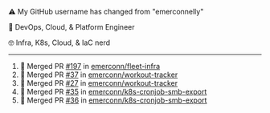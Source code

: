 ⚠️ My GitHub username has changed from "emerconnelly"

💼 DevOps, Cloud, & Platform Engineer

🤓 Infra, K8s, Cloud, & IaC nerd

---

<!--START_SECTION:activity-->
1. 🎉 Merged PR [#197](https://github.com/emerconn/fleet-infra/pull/197) in [emerconn/fleet-infra](https://github.com/emerconn/fleet-infra)
2. 🎉 Merged PR [#37](https://github.com/emerconn/workout-tracker/pull/37) in [emerconn/workout-tracker](https://github.com/emerconn/workout-tracker)
3. 🎉 Merged PR [#27](https://github.com/emerconn/workout-tracker/pull/27) in [emerconn/workout-tracker](https://github.com/emerconn/workout-tracker)
4. 🎉 Merged PR [#35](https://github.com/emerconn/k8s-cronjob-smb-export/pull/35) in [emerconn/k8s-cronjob-smb-export](https://github.com/emerconn/k8s-cronjob-smb-export)
5. 🎉 Merged PR [#36](https://github.com/emerconn/k8s-cronjob-smb-export/pull/36) in [emerconn/k8s-cronjob-smb-export](https://github.com/emerconn/k8s-cronjob-smb-export)
<!--END_SECTION:activity-->
